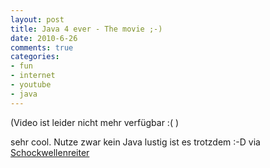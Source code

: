 ```yaml
--- 
layout: post
title: Java 4 ever - The movie ;-)
date: 2010-6-26
comments: true
categories: 
- fun
- internet
- youtube
- java
---
```

(Video ist leider nicht mehr verfügbar :( )

sehr cool. Nutze zwar kein Java lustig ist es trotzdem :-D
via [Schockwellenreiter](http://www.schockwellenreiter.de/blog/2010/06/26/java-not-not/)

